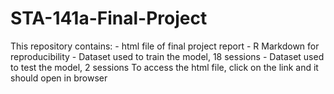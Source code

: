 # STA-141a-Final-Project
This repository contains:
    - html file of final project report
    - R Markdown for reproducibility
    - Dataset used to train the model, 18 sessions 
    - Dataset used to test the model, 2 sessions
To access the html file, click on the link and it should open in browser
